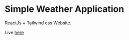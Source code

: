 # Simple Weather Application

ReactJs + Tailwind css Website.

Live [here](https://weather-rehan.vercel.app)
